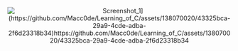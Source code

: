 <p align="center">
  <img src="[https://github.com/Macc0de/Learning_of_C/assets/138070020/26cf729d-df0e-40b5-9847-f5674c676003" alt="Screenshot_1](https://github.com/Macc0de/Learning_of_C/assets/138070020/43325bca-29a9-4cde-adba-2f6d23318b34)https://github.com/Macc0de/Learning_of_C/assets/138070020/43325bca-29a9-4cde-adba-2f6d23318b34">
</p>

